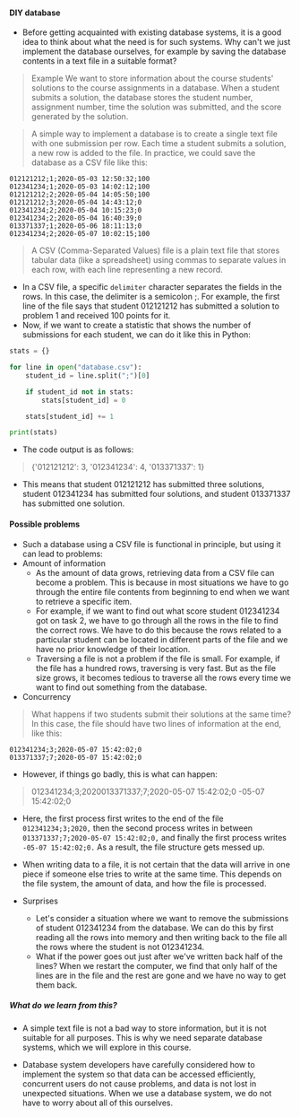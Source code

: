 #### DIY database
- Before getting acquainted with existing database systems, it is a good idea to think about what the need is for such systems. Why can't we just implement the database ourselves, for example by saving the database contents in a text file in a suitable format?
> Example
> We want to store information about the course students' solutions to the course assignments in a database. When a student submits a solution, the database stores the student number, assignment number, time the solution was submitted, and the score generated by the solution.

> A simple way to implement a database is to create a single text file with one submission per row. Each time a student submits a solution, a new row is added to the file. In practice, we could save the database as a CSV file like this:
```CSV
012121212;1;2020-05-03 12:50:32;100
012341234;1;2020-05-03 14:02:12;100
012121212;2;2020-05-04 14:05:50;100
012121212;3;2020-05-04 14:43:12;0
012341234;2;2020-05-04 10:15:23;0
012341234;2;2020-05-04 16:40:39;0
013371337;1;2020-05-06 18:11:13;0
012341234;2;2020-05-07 10:02:15;100
```
> A CSV (Comma-Separated Values) file is a plain text file that stores tabular data (like a spreadsheet) using commas to separate values in each row, with each line representing a new record.
- In a CSV file, a specific `delimiter` character separates the fields in the rows. In this case, the delimiter is a semicolon ;. For example, the first line of the file says that student 012121212 has submitted a solution to problem 1 and received 100 points for it.
- Now, if we want to create a statistic that shows the number of submissions for each student, we can do it like this in Python:
```python
stats = {}

for line in open("database.csv"):
    student_id = line.split(";")[0]

    if student_id not in stats:
        stats[student_id] = 0

    stats[student_id] += 1

print(stats)
```
- The code output is as follows:
> {'012121212': 3, '012341234': 4, '013371337': 1}
- This means that student 012121212 has submitted three solutions, student 012341234 has submitted four solutions, and student 013371337 has submitted one solution.
#### Possible problems
- Such a database using a CSV file is functional in principle, but using it can lead to problems:
- Amount of information
   - As the amount of data grows, retrieving data from a CSV file can become a problem. This is because in most situations we have to go through the entire file contents from beginning to end when we want to retrieve a specific item.
   - For example, if we want to find out what score student 012341234 got on task 2, we have to go through all the rows in the file to find the correct rows. We have to do this because the rows related to a particular student can be located in different parts of the file and we have no prior knowledge of their location.
   - Traversing a file is not a problem if the file is small. For example, if the file has a hundred rows, traversing is very fast. But as the file size grows, it becomes tedious to traverse all the rows every time we want to find out something from the database.
- Concurrency
> What happens if two students submit their solutions at the same time? In this case, the file should have two lines of information at the end, like this:
```csv
012341234;3;2020-05-07 15:42:02;0
013371337;7;2020-05-07 15:42:02;0
```
- However, if things go badly, this is what can happen:
>012341234;3;2020013371337;7;2020-05-07 15:42:02;0
-05-07 15:42:02;0

- Here, the first process first writes to the end of the file `012341234;3;2020,` then the second process writes in between `013371337;7;2020-05-07 15:42:02;0,` and finally the first process writes `-05-07 15:42:02;0.` As a result, the file structure gets messed up.
- When writing data to a file, it is not certain that the data will arrive in one piece if someone else tries to write at the same time. This depends on the file system, the amount of data, and how the file is processed.

- Surprises
     - Let's consider a situation where we want to remove the submissions of student 012341234 from the database. We can do this by first reading all the rows into memory and then writing back to the file all the rows where the student is not 012341234.
     - What if the power goes out just after we've written back half of the lines? When we restart the computer, we find that only half of the lines are in the file and the rest are gone and we have no way to get them back.
##### What do we learn from this?
- A simple text file is not a bad way to store information, but it is not suitable for all purposes. This is why we need separate database systems, which we will explore in this course.

- Database system developers have carefully considered how to implement the system so that data can be accessed efficiently, concurrent users do not cause problems, and data is not lost in unexpected situations. When we use a database system, we do not have to worry about all of this ourselves.

